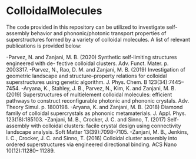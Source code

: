 # ColloidalMolecules
The code provided in this repository can be utilized to investigate self-assembly behavior and phononic/photonic transport properties of superstructures formed by a variety of colloidal molecules. A list of relevant publications is provided below:

-Parvez, N. and Zanjani, M. B. (2020) Synthetic self-limiting structures engineered with de- fective colloidal clusters. Adv. Funct. Mater. p. 2003317.
-Parvez, N., Rao, D. M. and Zanjani, M. B. (2019) Investigation of geometric landscape and structure–property relations for colloidal superstructures using genetic algorithm. J. Phys. Chem. B 123(34):7445–7454.
-Aryana, K., Stahley, J. B., Parvez, N., Kim, K. and Zanjani, M. B. (2019) Superstructures of multielement colloidal molecules: efficient pathways to construct reconfigurable photonic and phononic crystals. Adv. Theory Simul. p. 1800198.
-Aryana, K. and Zanjani, M. B. (2018) Diamond family of colloidal supercrystals as phononic metamaterials. J. Appl. Phys. 123(18):185103.
-Zanjani, M. B., Crocker, J. C. and Sinno, T. (2017) Self-assembly with colloidal clusters: facile crystal design using connectivity landscape analysis. Soft Matter 13(39):7098–7105.
-Zanjani, M. B., Jenkins, I. C., Crocker, J. C. and Sinno, T. (2016) Colloidal cluster assembly into ordered superstructures via engineered directional binding. ACS Nano 10(12):11280– 11289.
